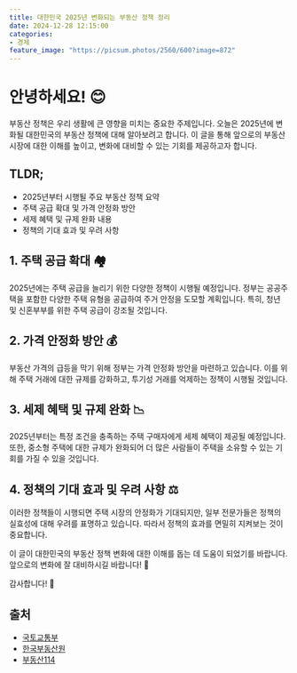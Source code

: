 ```yaml
---
title: 대한민국 2025년 변화되는 부동산 정책 정리
date: 2024-12-28 12:15:00
categories: 
- 경제
feature_image: "https://picsum.photos/2560/600?image=872"
---
```


# 안녕하세요! 😊

부동산 정책은 우리 생활에 큰 영향을 미치는 중요한 주제입니다. 오늘은 2025년에 변화될 대한민국의 부동산 정책에 대해 알아보려고 합니다. 이 글을 통해 앞으로의 부동산 시장에 대한 이해를 높이고, 변화에 대비할 수 있는 기회를 제공하고자 합니다.

## TLDR;
- 2025년부터 시행될 주요 부동산 정책 요약
- 주택 공급 확대 및 가격 안정화 방안
- 세제 혜택 및 규제 완화 내용
- 정책의 기대 효과 및 우려 사항

## 1. 주택 공급 확대 🏘️
2025년에는 주택 공급을 늘리기 위한 다양한 정책이 시행될 예정입니다. 정부는 공공주택을 포함한 다양한 주택 유형을 공급하여 주거 안정을 도모할 계획입니다. 특히, 청년 및 신혼부부를 위한 주택 공급이 강조될 것입니다.

## 2. 가격 안정화 방안 💰
부동산 가격의 급등을 막기 위해 정부는 가격 안정화 방안을 마련하고 있습니다. 이를 위해 주택 거래에 대한 규제를 강화하고, 투기성 거래를 억제하는 정책이 시행될 것입니다. 

## 3. 세제 혜택 및 규제 완화 📉
2025년부터는 특정 조건을 충족하는 주택 구매자에게 세제 혜택이 제공될 예정입니다. 또한, 중소형 주택에 대한 규제가 완화되어 더 많은 사람들이 주택을 소유할 수 있는 기회를 가질 수 있을 것입니다.

## 4. 정책의 기대 효과 및 우려 사항 ⚖️
이러한 정책들이 시행되면 주택 시장의 안정화가 기대되지만, 일부 전문가들은 정책의 실효성에 대해 우려를 표명하고 있습니다. 따라서 정책의 효과를 면밀히 지켜보는 것이 중요합니다.

이 글이 대한민국의 부동산 정책 변화에 대한 이해를 돕는 데 도움이 되었기를 바랍니다. 앞으로의 변화에 잘 대비하시길 바랍니다! 🙌

감사합니다! 💖

## 출처
- [국토교통부](https://www.molit.go.kr)
- [한국부동산원](https://www.kab.co.kr)
- [부동산114](https://www.r114.co.kr)
